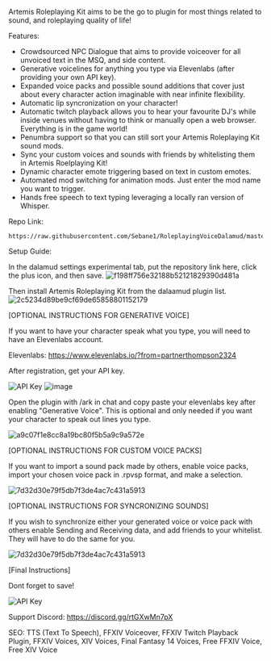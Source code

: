 Artemis Roleplaying Kit aims to be the go to plugin for most things related to sound, and roleplaying quality of life!

Features:
- Crowdsourced NPC Dialogue that aims to provide voiceover for all unvoiced text in the MSQ, and side content.
- Generative voicelines for anything you type via Elevenlabs (after providing your own API key).
- Expanded voice packs and possible sound additions that cover just about every character action imaginable with near infinite flexibility.
- Automatic lip syncronization on your character!
- Automatic twitch playback allows you to hear your favourite DJ's while inside venues without having to think or manually open a web browser. Everything is in the game world!
- Penumbra support so that you can still sort your Artemis Roleplaying Kit sound mods.
- Sync your custom voices and sounds with friends by whitelisting them in Artemis Roelplaying Kit!
- Dynamic character emote triggering based on text in custom emotes.
- Automated mod switching for animation mods. Just enter the mod name you want to trigger.
- Hands free speech to text typing leveraging a locally ran version of Whisper.

Repo Link:
```
https://raw.githubusercontent.com/Sebane1/RoleplayingVoiceDalamud/master/repo.json
```

Setup Guide:

In the dalamud settings experimental tab, put the repository link here, click the plus icon, and then save.
![f198ff756e32188b52121829390d481a](https://github.com/Sebane1/RoleplayingVoiceDalamud/assets/7157688/fdc04726-cbb5-4066-b678-2d861291c614)

Then install Artemis Roleplaying Kit from the dalaamud plugin list.
![2c5234d89be9cf69de65858801152179](https://github.com/Sebane1/RoleplayingVoiceDalamud/assets/7157688/329adbde-06b9-4315-bf43-1b32ba9d18c2)

[OPTIONAL INSTRUCTIONS FOR GENERATIVE VOICE]

If you want to have your character speak what you type, you will need to have an Elevenlabs account.

Elevenlabs: https://www.elevenlabs.io/?from=partnerthompson2324

After registration, get your API key.

![API Key](https://github.com/Sebane1/RoleplayingVoiceDalamud/assets/7157688/ece3f2a2-f61d-4c2d-94fa-c0fc4b189ff2)
![image](https://github.com/Sebane1/RoleplayingVoiceDalamud/assets/7157688/244486d8-9eda-4295-a051-46891a101405)

Open the plugin with /ark in chat and copy paste your elevenlabs key after enabling "Generative Voice". This is optional and only needed if you want your character to speak out lines you type. 

![a9c07f1e8cc8a19bc80f5b5a9c9a572e](https://github.com/Sebane1/RoleplayingVoiceDalamud/assets/7157688/0d35880a-472b-43c8-856a-b45ba19115cc)

[OPTIONAL INSTRUCTIONS FOR CUSTOM VOICE PACKS]

If you want to import a sound pack made by others, enable voice packs, import your chosen voice pack in .rpvsp format, and make a selection. 

![7d32d30e79f5db7f3de4ac7c431a5913](https://github.com/Sebane1/RoleplayingVoiceDalamud/assets/7157688/aada3971-6279-43de-8eb3-aae0c6ed8091)

[OPTIONAL INSTRUCTIONS FOR SYNCRONIZING SOUNDS]

If you wish to synchronize either your generated voice or voice pack with others enable Sending and Receiving data, and add friends to your whitelist. They will have to do the same for you.

![7d32d30e79f5db7f3de4ac7c431a5913](https://github.com/Sebane1/RoleplayingVoiceDalamud/assets/7157688/89c4c3eb-d758-4369-8855-2e0d2c475032)


[Final Instructions]

Dont forget to save!

![API Key](https://github.com/Sebane1/RoleplayingVoiceDalamud/assets/7157688/ca00eb02-85a7-4077-b873-129fa40a36bb)





Support Discord:
https://discord.gg/rtGXwMn7pX

SEO:
TTS (Text To Speech), FFXIV Voiceover, FFXIV Twitch Playback Plugin, FFXIV Voices, XIV Voices, Final Fantasy 14 Voices, Free FFXIV Voice, Free XIV Voice

